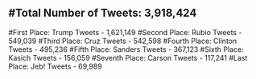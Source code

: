 #Total Number of Tweets: 3,918,424 
---
#First Place: Trump Tweets - 1,621,149
#Second Place: Rubio Tweets - 549,039
#Third Place: Cruz Tweets - 542,598
#Fourth Place: Clinton Tweets - 495,236
#Fifth Place: Sanders Tweets - 367,123
#Sixth Place: Kasich Tweets - 156,059
#Seventh Place: Carson Tweets - 117,241
#Last Place: Jeb! Tweets - 69,989
